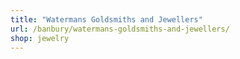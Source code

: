 ```yaml
---
title: "Watermans Goldsmiths and Jewellers"
url: /banbury/watermans-goldsmiths-and-jewellers/
shop: jewelry
---
```

